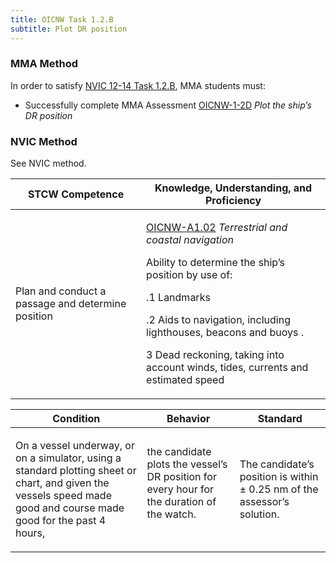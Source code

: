 ```yaml
---
title: OICNW Task 1.2.B 
subtitle: Plot DR position
---
```



### MMA Method

In order to satisfy  [NVIC 12-14  Task  1.2.B](/stcw23/assets/images/nvic-12-14.pdf), MMA students must:

* Successfully complete MMA Assessment  [OICNW-1-2D](OICNW-1-2D) *Plot the ship’s DR position*


### NVIC Method

<a onclick="togglevisibility('nvic_methods')" >See NVIC method.</a>

<div id='nvic_methods' class='hide'>

<table>
<thead>
<tr>
<th class='forty'> STCW Competence </th>
<th class='sixty'> Knowledge, Understanding, and Proficiency </th>
</tr>
</thead>




<tbody>
<tr><td markdown='1'>

Plan and conduct a passage and determine position

</td><td markdown='1'>

[OICNW-A1.02](../../tables/21.html#OICNW-A1.02) *Terrestrial and coastal navigation*

Ability to determine the ship’s position by use of: 

.1  Landmarks

.2  Aids to navigation, including lighthouses, beacons and buoys .

3  Dead reckoning, taking into account winds, tides, currents and estimated speed

</td></tr>


</tbody>
</table>


<table>
<thead>
<tr><th class='twenty'>  Condition </th><th class='twenty'> Behavior </th><th  class='sixty'>Standard </th></tr>
</thead>
<tbody >



<tr><td markdown='1'>

On a vessel underway, or on a simulator, using a standard plotting sheet or chart, and given the vessels speed made good and course made good for the past 4 hours,

</td><td markdown='1'>

the candidate plots the vessel’s DR position for every hour for the duration of the watch.

<br>

<div class="tooltip">
<span class="tooltiptext">
</span>
</div>


</td><td markdown='1'>

The candidate’s position is within ± 0.25 nm of the assessor’s solution.

</td></tr>
</tbody>
</table>
</div>
